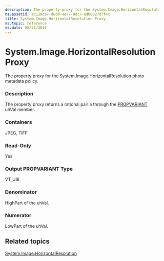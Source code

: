 ```yaml
---
description: The property proxy for the System.Image.HorizontalResolution photo metadata policy.
ms.assetid: ac119ca7-d8dd-4e77-9dc7-ad00827d7f4c
title: System.Image.HorizontalResolution Proxy
ms.topic: reference
ms.date: 05/31/2018
---
```


# System.Image.HorizontalResolution Proxy

The property proxy for the System.Image.HorizontalResolution photo metadata policy.

### Description

The property proxy returns a rational pair a through the [PROPVARIANT](/windows/win32/api/propidlbase/ns-propidlbase-propvariant) uhVal member.

### Containers

JPEG, TIFF

### Read-Only

Yes

### Output PROPVARIANT Type

VT\_UI8

### Denominator

HighPart of the uhVal.

### Numerator

LowPart of the uhVal.

## Related topics

<dl> <dt>

[System.Image.HorizontalResolution](../properties/props-system-image-horizontalresolution.md)
</dt> </dl>

 

 
